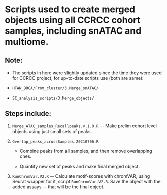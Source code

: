 # Scripts used to create merged objects using all CCRCC cohort samples, including snATAC and multiome.

## Note:

   * The scripts in here were slightly updated since the time they were used for CCRCC project, for up-to-date scripts use (both are same):

   + ```HTAN_BRCA/From_cluster/3.Merge_snATAC/```

   + ```SC_analysis_scripts/3.Merge_objects/```


## Steps include:

1. ```Merge_ATAC_samples_Recallpeaks.v.1.0.R``` -- Make prelim cohort level objects using just small sets of peaks.

2. ```Overlap_peaks_acrossSamples.20210706.R```

   * Combine peaks from all samples, and then remove overlapping ones.

   * Quantify new set of peaks and make final merged object.

3. ```RunChromVar.V2.R``` -- Calculate motif-scores with chromVAR, using Seurat wrapper for it, script ```RunChromVar.V2.R```. Save the object with the added assays -- that will be the final object.
